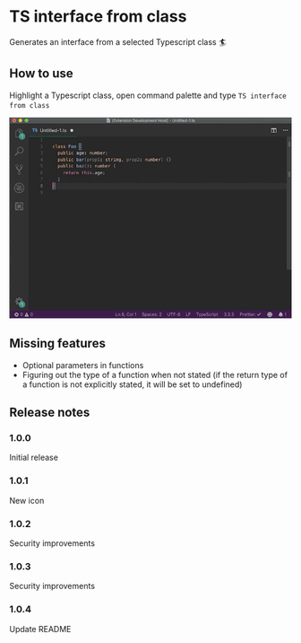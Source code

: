 # TS interface from class

Generates an interface from a selected Typescript class 🏄

## How to use

Highlight a Typescript class, open command palette and type `TS interface from class`

![dotup-vscode-interface-generator Video](https://github.com/herrlax/ts-class-2-interface/blob/master/img/howto.gif?raw=true)

## Missing features

- Optional parameters in functions
- Figuring out the type of a function when not stated (if the return type of a function is not explicitly stated, it will be set to undefined)

## Release notes

### 1.0.0

Initial release

### 1.0.1

New icon

### 1.0.2

Security improvements

### 1.0.3

Security improvements

### 1.0.4

Update README
